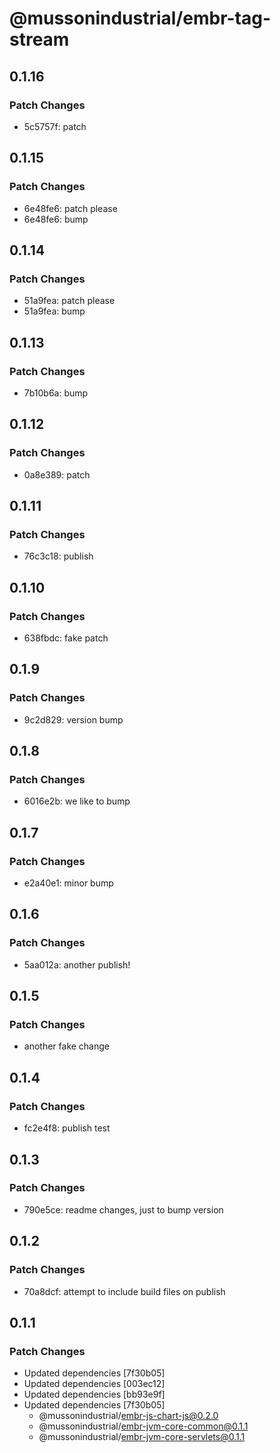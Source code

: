 # @mussonindustrial/embr-tag-stream

## 0.1.16

### Patch Changes

- 5c5757f: patch

## 0.1.15

### Patch Changes

- 6e48fe6: patch please
- 6e48fe6: bump

## 0.1.14

### Patch Changes

- 51a9fea: patch please
- 51a9fea: bump

## 0.1.13

### Patch Changes

- 7b10b6a: bump

## 0.1.12

### Patch Changes

- 0a8e389: patch

## 0.1.11

### Patch Changes

- 76c3c18: publish

## 0.1.10

### Patch Changes

- 638fbdc: fake patch

## 0.1.9

### Patch Changes

- 9c2d829: version bump

## 0.1.8

### Patch Changes

- 6016e2b: we like to bump

## 0.1.7

### Patch Changes

- e2a40e1: minor bump

## 0.1.6

### Patch Changes

- 5aa012a: another publish!

## 0.1.5

### Patch Changes

- another fake change

## 0.1.4

### Patch Changes

- fc2e4f8: publish test

## 0.1.3

### Patch Changes

- 790e5ce: readme changes, just to bump version

## 0.1.2

### Patch Changes

- 70a8dcf: attempt to include build files on publish

## 0.1.1

### Patch Changes

- Updated dependencies [7f30b05]
- Updated dependencies [003ec12]
- Updated dependencies [bb93e9f]
- Updated dependencies [7f30b05]
  - @mussonindustrial/embr-js-chart-js@0.2.0
  - @mussonindustrial/embr-jvm-core-common@0.1.1
  - @mussonindustrial/embr-jvm-core-servlets@0.1.1
